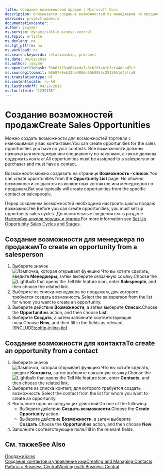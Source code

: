 ```yaml
---
title: Создание возможностей продаж | Microsoft Docs
description: Описывается создание возможностей из менеджеров по продажам или контактов в Business Central.
services: project-madeira
documentationcenter: ''
author: jswymer
ms.service: dynamics365-business-central
ms.topic: article
ms.devlang: na
ms.tgt_pltfrm: na
ms.workload: na
ms.search.keywords: relationship, prospect
ms.date: 04/01/2019
ms.author: jswymer
ms.openlocfilehash: 50b61129a6684cda7a6cb20f4bfb3cf44dcad7cf
ms.sourcegitcommit: 60b87e5eb32bb408dd65b9855c29159b1dfbfca8
ms.translationtype: HT
ms.contentlocale: ru-RU
ms.lasthandoff: 04/29/2019
ms.locfileid: "1239188"
---
```

# <a name="create-sales-opportunities"></a><span data-ttu-id="f6a07-103">Создание возможностей продаж</span><span class="sxs-lookup"><span data-stu-id="f6a07-103">Create Sales Opportunities</span></span>
<span data-ttu-id="f6a07-104">Можно создать возможности для возможностей торговли с имеющимися у вас контактами.</span><span class="sxs-lookup"><span data-stu-id="f6a07-104">You can create opportunities for the sales opportunities you have on your contacts.</span></span> <span data-ttu-id="f6a07-105">Все возможности должны назначаться менеджеру или специалисту по закупкам, а также должны содержать контакт.</span><span class="sxs-lookup"><span data-stu-id="f6a07-105">All opportunities must be assigned to a salesperson or purchaser and must have a contact.</span></span>

<span data-ttu-id="f6a07-106">Возможности можно создавать на странице **Возможность - список**.</span><span class="sxs-lookup"><span data-stu-id="f6a07-106">You can create opportunities from the **Opportunity List** page.</span></span> <span data-ttu-id="f6a07-107">Но обычно возможности создаются из конкретных контактов или менеджеров по продажам.</span><span class="sxs-lookup"><span data-stu-id="f6a07-107">But you typically will create opportunities from the specific contact or salespeople.</span></span>

<span data-ttu-id="f6a07-108">Перед созданием возможностей необходимо настроить циклы продаж возможностей.</span><span class="sxs-lookup"><span data-stu-id="f6a07-108">Before you can create opportunities, you must set up opportunity sales cycles.</span></span> <span data-ttu-id="f6a07-109">Дополнительные сведения см. в разделе [Настройка циклов продаж и этапов](marketing-how-setup-opportunity-sales-cycles-stages.md).</span><span class="sxs-lookup"><span data-stu-id="f6a07-109">For more information see [Set Up Opportunity Sales Cycles and Stages](marketing-how-setup-opportunity-sales-cycles-stages.md).</span></span>

## <a name="to-create-an-opportunity-from-a-salesperson"></a><span data-ttu-id="f6a07-110">Создание возможности для менеджера по продажам</span><span class="sxs-lookup"><span data-stu-id="f6a07-110">To create an opportunity from a salesperson</span></span>
1. <span data-ttu-id="f6a07-111">Выберите значок ![Лампочка, которая открывает функцию Что вы хотите сделать](media/ui-search/search_small.png "Что вы хотите сделать"), введите **Менеджеры**, затем выберите связанную ссылку.</span><span class="sxs-lookup"><span data-stu-id="f6a07-111">Choose the ![Lightbulb that opens the Tell Me feature](media/ui-search/search_small.png "Tell me what you want to do") icon, enter **Salespeople**, and then choose the related link.</span></span>
2. <span data-ttu-id="f6a07-112">Выберите из списка менеджера по продажам, для которого требуется создать возможность.</span><span class="sxs-lookup"><span data-stu-id="f6a07-112">Select the salesperson from the list for whom you want to create an opportunity.</span></span>
3. <span data-ttu-id="f6a07-113">Выберите действие **Возможности**, а затем выберите **Список**.</span><span class="sxs-lookup"><span data-stu-id="f6a07-113">Choose the **Opportunities** action, and then choose **List**.</span></span>
4. <span data-ttu-id="f6a07-114">Выберите **Создать**, а затем заполните соответствующие поля.</span><span class="sxs-lookup"><span data-stu-id="f6a07-114">Choose **New**, and then fill in the fields as relevant.</span></span> [!INCLUDE[tooltip-inline-tip](includes/tooltip-inline-tip_md.md)]  



## <a name="to-create-an-opportunity-from-a-contact"></a><span data-ttu-id="f6a07-115">Создание возможности для контакта</span><span class="sxs-lookup"><span data-stu-id="f6a07-115">To create an opportunity from a contact</span></span>
1. <span data-ttu-id="f6a07-116">Выберите значок ![Лампочка, которая открывает функцию Что вы хотите сделать](media/ui-search/search_small.png "Что вы хотите сделать"), введите **Контакты**, затем выберите связанную ссылку.</span><span class="sxs-lookup"><span data-stu-id="f6a07-116">Choose the ![Lightbulb that opens the Tell Me feature](media/ui-search/search_small.png "Tell me what you want to do") icon, enter **Contacts**, and then choose the related link.</span></span>
2. <span data-ttu-id="f6a07-117">Выберите из списка контакт, для которого требуется создать возможность.</span><span class="sxs-lookup"><span data-stu-id="f6a07-117">Select the contact from the list for whom you want to create an opportunity.</span></span>
3. <span data-ttu-id="f6a07-118">Выполните одно из следующих действий:</span><span class="sxs-lookup"><span data-stu-id="f6a07-118">Do one of the following:</span></span>
   * <span data-ttu-id="f6a07-119">Выберите действие **Создать возможности**.</span><span class="sxs-lookup"><span data-stu-id="f6a07-119">Choose the **Create Opportunity** action.</span></span>
   * <span data-ttu-id="f6a07-120">Выберите действие **Возможности**, а затем выберите **Создать**.</span><span class="sxs-lookup"><span data-stu-id="f6a07-120">Choose the  **Opportunities** action, and then choose **New**.</span></span>
4. <span data-ttu-id="f6a07-121">Заполните соответствующие поля.</span><span class="sxs-lookup"><span data-stu-id="f6a07-121">Fill in the relevant fields.</span></span>

## <a name="see-also"></a><span data-ttu-id="f6a07-122">См. также</span><span class="sxs-lookup"><span data-stu-id="f6a07-122">See Also</span></span>
[<span data-ttu-id="f6a07-123">Продажи</span><span class="sxs-lookup"><span data-stu-id="f6a07-123">Sales</span></span>](sales-manage-sales.md)  
[<span data-ttu-id="f6a07-124">Создание контактов и управление ими</span><span class="sxs-lookup"><span data-stu-id="f6a07-124">Creating and Managing Contacts</span></span>](marketing-contacts.md)  
[<span data-ttu-id="f6a07-125">Работа с Business Central</span><span class="sxs-lookup"><span data-stu-id="f6a07-125">Working with Business Central</span></span>](ui-work-product.md)
